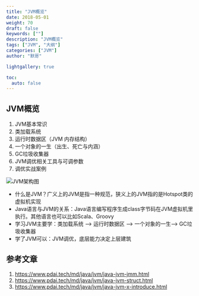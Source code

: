 ```yaml
---  
title: "JVM概览"  
date: 2018-05-01
weight: 70  
draft: false  
keywords: [""]  
description: "JVM概览"  
tags: ["JVM", "大纲"]
categories: ["JVM"]  
author: "默哥"  

lightgallery: true

toc:
  auto: false
---
```


## JVM概览
1. JVM基本常识
2. 类加载系统
3. 运行时数据区（JVM 内存结构）
4. 一个对象的一生（出生、死亡与内涵）
5. GC垃圾收集器
6. JVM调优相关工具与可调参数
7. 调优实战案例

![](/images/jvm/JVM_Arch.png "JVM架构图")

* 什么是JVM？广义上的JVM是指一种规范，狭义上的JVM指的是Hotspot类的虚拟机实现
* Java语言与JVM的关系：Java语言编写程序生成class字节码在JVM虚拟机里执行。其他语言也可以比如Scala、Groovy
* 学习JVM主要学：类加载系统 --> 运行时数据区 --> 一个对象的一生--> GC垃圾收集器
* 学了JVM可以：JVM调优，底层能力决定上层建筑


## 参考文章
1. https://www.pdai.tech/md/java/jvm/java-jvm-jmm.html
2. https://www.pdai.tech/md/java/jvm/java-jvm-struct.html
3. https://www.pdai.tech/md/java/jvm/java-jvm-x-introduce.html